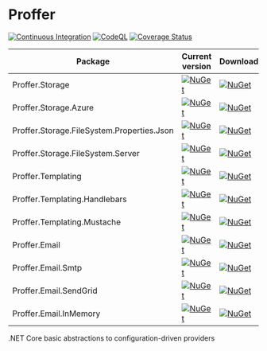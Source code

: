 # Proffer

[![Continuous Integration](https://github.com/asiffermann/proffer/actions/workflows/dotnet.yml/badge.svg)](https://github.com/asiffermann/proffer/actions/workflows/dotnet.yml) [![CodeQL](https://github.com/asiffermann/proffer/actions/workflows/codeql-analysis.yml/badge.svg)](https://github.com/asiffermann/proffer/actions/workflows/codeql-analysis.yml) [![Coverage Status](https://coveralls.io/repos/github/asiffermann/proffer/badge.svg)](https://coveralls.io/github/asiffermann/proffer)

| Package  |  Current version  | Downloads  |
|---|---|---|
| Proffer.Storage | [![NuGet](https://img.shields.io/nuget/v/Proffer.Storage.svg)](https://www.nuget.org/packages/Proffer.Storage/) | [![NuGet](https://img.shields.io/nuget/dt/Proffer.Storage.svg)](https://www.nuget.org/packages/Proffer.Storage/)
| Proffer.Storage.Azure | [![NuGet](https://img.shields.io/nuget/v/Proffer.Storage.Azure.svg)](https://www.nuget.org/packages/Proffer.Storage.Azure/) | [![NuGet](https://img.shields.io/nuget/dt/Proffer.Storage.Azure.svg)](https://www.nuget.org/packages/Proffer.Storage.Azure/)
| Proffer.Storage.FileSystem.Properties.Json | [![NuGet](https://img.shields.io/nuget/v/Proffer.Storage.FileSystem.Properties.Json.svg)](https://www.nuget.org/packages/Proffer.Storage.FileSystem.Properties.Json/) | [![NuGet](https://img.shields.io/nuget/dt/Proffer.Storage.FileSystem.Properties.Json.svg)](https://www.nuget.org/packages/Proffer.Storage.FileSystem.Properties.Json/)
| Proffer.Storage.FileSystem.Server | [![NuGet](https://img.shields.io/nuget/v/Proffer.Storage.FileSystem.Server.svg)](https://www.nuget.org/packages/Proffer.Storage.FileSystem.Server/) | [![NuGet](https://img.shields.io/nuget/dt/Proffer.Storage.FileSystem.Server.svg)](https://www.nuget.org/packages/Proffer.Storage.FileSystem.Server/)
| Proffer.Templating | [![NuGet](https://img.shields.io/nuget/v/Proffer.Templating.svg)](https://www.nuget.org/packages/Proffer.Templating/) | [![NuGet](https://img.shields.io/nuget/dt/Proffer.Templating.svg)](https://www.nuget.org/packages/Proffer.Templating/)
| Proffer.Templating.Handlebars | [![NuGet](https://img.shields.io/nuget/v/Proffer.Templating.Handlebars.svg)](https://www.nuget.org/packages/Proffer.Templating.Handlebars/) | [![NuGet](https://img.shields.io/nuget/dt/Proffer.Templating.Handlebars.svg)](https://www.nuget.org/packages/Proffer.Templating.Handlebars/)
| Proffer.Templating.Mustache | [![NuGet](https://img.shields.io/nuget/v/Proffer.Templating.Mustache.svg)](https://www.nuget.org/packages/Proffer.Templating.Mustache/) | [![NuGet](https://img.shields.io/nuget/dt/Proffer.Templating.Mustache.svg)](https://www.nuget.org/packages/Proffer.Templating.Mustache/)
| Proffer.Email | [![NuGet](https://img.shields.io/nuget/v/Proffer.Email.svg)](https://www.nuget.org/packages/Proffer.Email/) | [![NuGet](https://img.shields.io/nuget/dt/Proffer.Email.svg)](https://www.nuget.org/packages/Proffer.Email/)
| Proffer.Email.Smtp | [![NuGet](https://img.shields.io/nuget/v/Proffer.Email.Smtp.svg)](https://www.nuget.org/packages/Proffer.Email.Smtp/) | [![NuGet](https://img.shields.io/nuget/dt/Proffer.Email.Smtp.svg)](https://www.nuget.org/packages/Proffer.Email.Smtp/)
| Proffer.Email.SendGrid | [![NuGet](https://img.shields.io/nuget/v/Proffer.Email.SendGrid.svg)](https://www.nuget.org/packages/Proffer.Email.SendGrid/) | [![NuGet](https://img.shields.io/nuget/dt/Proffer.Email.SendGrid.svg)](https://www.nuget.org/packages/Proffer.Email.SendGrid/)
| Proffer.Email.InMemory | [![NuGet](https://img.shields.io/nuget/v/Proffer.Email.InMemory.svg)](https://www.nuget.org/packages/Proffer.Email.InMemory/) | [![NuGet](https://img.shields.io/nuget/dt/Proffer.Email.InMemory.svg)](https://www.nuget.org/packages/Proffer.Email.InMemory/)

.NET Core basic abstractions to configuration-driven providers
